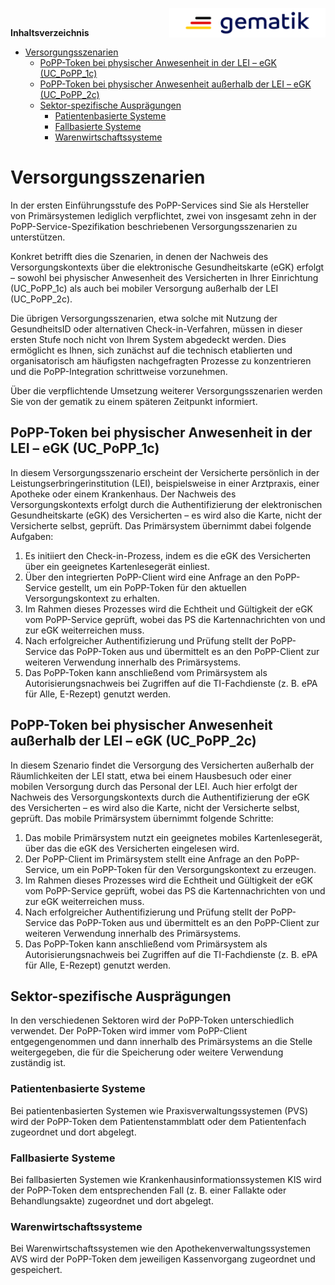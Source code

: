 <img align="right" width="250" height="47" src="../images/Gematik_Logo_Flag_With_Background.png"/><br/>

**Inhaltsverzeichnis**

<!-- TOC -->
* [Versorgungsszenarien](#versorgungsszenarien)
  * [PoPP-Token bei physischer Anwesenheit in der LEI – eGK (UC_PoPP_1c)](#popp-token-bei-physischer-anwesenheit-in-der-lei--egk-uc_popp_1c)
  * [PoPP-Token bei physischer Anwesenheit außerhalb der LEI – eGK (UC_PoPP_2c)](#popp-token-bei-physischer-anwesenheit-außerhalb-der-lei--egk-uc_popp_2c)
  * [Sektor-spezifische Ausprägungen](#sektor-spezifische-ausprägungen)
    * [Patientenbasierte Systeme](#patientenbasierte-systeme)
    * [Fallbasierte Systeme](#fallbasierte-systeme)
    * [Warenwirtschaftssysteme](#warenwirtschaftssysteme)
<!-- TOC -->

# Versorgungsszenarien

In der ersten Einführungsstufe des PoPP-Services sind Sie als Hersteller von
Primärsystemen lediglich verpflichtet, zwei von insgesamt zehn in der
PoPP-Service-Spezifikation beschriebenen Versorgungsszenarien zu unterstützen.

Konkret betrifft dies die Szenarien, in denen der Nachweis des
Versorgungskontexts über die elektronische Gesundheitskarte (eGK) erfolgt –
sowohl bei physischer Anwesenheit des Versicherten in Ihrer Einrichtung
(UC_PoPP_1c) als auch bei mobiler Versorgung außerhalb der LEI (UC_PoPP_2c).

Die übrigen Versorgungsszenarien, etwa solche mit Nutzung der GesundheitsID oder
alternativen Check-in-Verfahren, müssen in dieser ersten Stufe noch nicht von
Ihrem System abgedeckt werden. Dies ermöglicht es Ihnen, sich zunächst auf die
technisch etablierten und organisatorisch am häufigsten nachgefragten Prozesse
zu konzentrieren und die PoPP-Integration schrittweise vorzunehmen.

Über die verpflichtende Umsetzung weiterer Versorgungsszenarien werden Sie von
der gematik zu einem späteren Zeitpunkt informiert.

## PoPP-Token bei physischer Anwesenheit in der LEI – eGK (UC_PoPP_1c)

In diesem Versorgungsszenario erscheint der Versicherte persönlich in der
Leistungserbringerinstitution (LEI), beispielsweise in einer Arztpraxis, einer
Apotheke oder einem Krankenhaus. Der Nachweis des Versorgungskontexts erfolgt
durch die Authentifizierung der elektronischen Gesundheitskarte (eGK) des
Versicherten – es
wird also die Karte, nicht der Versicherte selbst, geprüft.
Das Primärsystem übernimmt dabei folgende Aufgaben:

1. Es initiiert den Check-in-Prozess, indem es die eGK des Versicherten über ein
   geeignetes Kartenlesegerät einliest.
2. Über den integrierten PoPP-Client wird eine Anfrage an den PoPP-Service
   gestellt, um ein PoPP-Token für den aktuellen Versorgungskontext zu erhalten.
3. Im Rahmen dieses Prozesses wird die Echtheit und Gültigkeit der eGK vom
   PoPP-Service geprüft, wobei das PS die Kartennachrichten von und zur eGK weiterreichen muss.
4. Nach erfolgreicher Authentifizierung und Prüfung stellt der PoPP-Service das
   PoPP-Token aus und übermittelt es an den PoPP-Client zur weiteren Verwendung
   innerhalb des Primärsystems.
5. Das PoPP-Token kann anschließend vom Primärsystem als Autorisierungsnachweis bei
   Zugriffen auf die TI-Fachdienste (z. B. ePA für Alle, E-Rezept) genutzt werden.

## PoPP-Token bei physischer Anwesenheit außerhalb der LEI – eGK (UC_PoPP_2c)

In diesem Szenario findet die Versorgung des Versicherten außerhalb der
Räumlichkeiten der LEI statt, etwa bei einem Hausbesuch oder einer mobilen
Versorgung durch das Personal der LEI. Auch hier erfolgt der Nachweis des
Versorgungskontexts durch die Authentifizierung der eGK des Versicherten – es
wird also die Karte, nicht der Versicherte selbst, geprüft.
Das mobile Primärsystem übernimmt folgende
Schritte:

1. Das mobile Primärsystem nutzt ein geeignetes mobiles Kartenlesegerät, über
   das die eGK des Versicherten eingelesen wird.
2. Der PoPP-Client im Primärsystem stellt eine Anfrage an den PoPP-Service, um
   ein PoPP-Token für den Versorgungskontext zu erzeugen.
3. Im Rahmen dieses Prozesses wird die Echtheit und Gültigkeit der eGK vom
   PoPP-Service geprüft, wobei das PS die Kartennachrichten von und zur eGK weiterreichen muss.
4. Nach erfolgreicher Authentifizierung und Prüfung stellt der PoPP-Service das
   PoPP-Token aus und übermittelt es an den PoPP-Client zur weiteren Verwendung
   innerhalb des Primärsystems.
5. Das PoPP-Token kann anschließend vom Primärsystem als Autorisierungsnachweis bei
   Zugriffen auf die TI-Fachdienste (z. B. ePA für Alle, E-Rezept) genutzt werden.

## Sektor-spezifische Ausprägungen

In den verschiedenen Sektoren wird der PoPP-Token unterschiedlich verwendet.
Der PoPP-Token wird immer vom PoPP-Client entgegengenommen und dann innerhalb
des Primärsystems an die Stelle weitergegeben, die für die Speicherung oder
weitere Verwendung zuständig ist.

### Patientenbasierte Systeme

Bei patientenbasierten Systemen wie Praxisverwaltungssystemen (PVS) wird der
PoPP-Token dem Patientenstammblatt oder dem Patientenfach zugeordnet und dort
abgelegt.

### Fallbasierte Systeme

Bei fallbasierten Systemen wie Krankenhausinformationssystemen KIS wird der
PoPP-Token dem entsprechenden Fall (z. B. einer Fallakte oder Behandlungsakte)
zugeordnet und dort abgelegt.

### Warenwirtschaftssysteme

Bei Warenwirtschaftssystemen wie den Apothekenverwaltungssystemen AVS wird der
PoPP-Token dem jeweiligen Kassenvorgang zugeordnet und gespeichert.
